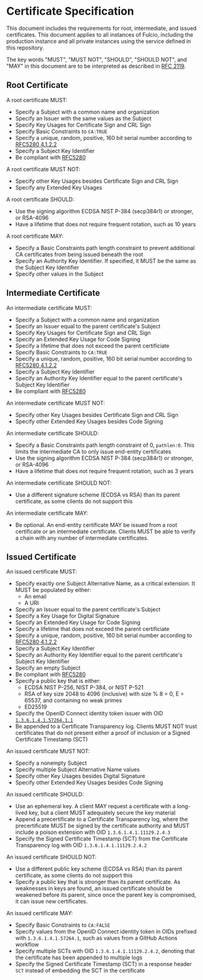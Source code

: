 # Certificate Specification

This document includes the requirements for root, intermediate, and issued certificates.
This document applies to all instances of Fulcio, including the production instance and
all private instances using the service defined in this repository.

The key words "MUST", "MUST NOT", "SHOULD", "SHOULD NOT", and "MAY" in this document are
to be interpreted as described in [RFC 2119](https://www.ietf.org/rfc/rfc2119.txt).

## Root Certificate

A root certificate MUST:

* Specify a Subject with a common name and organization
* Specify an Issuer with the same values as the Subject
* Specify Key Usages for Certificate Sign and CRL Sign
* Specify Basic Constraints to `CA:TRUE`
* Specify a unique, random, positive, 160 bit serial number according to [RFC5280 4.1.2.2](https://www.rfc-editor.org/rfc/rfc5280.html#section-4.1.2.2)
* Specify a Subject Key Identifier
* Be compliant with [RFC5280](https://datatracker.ietf.org/doc/html/rfc5280)

A root certificate MUST NOT:

* Specify other Key Usages besides Certificate Sign and CRL Sign
* Specify any Extended Key Usages

A root certificate SHOULD:

* Use the signing algorithm ECDSA NIST P-384 (secp384r1) or stronger, or RSA-4096
* Have a lifetime that does not require frequent rotation, such as 10 years

A root certificate MAY:

* Specify a Basic Constraints path length constraint to prevent additional CA certificates
  from being issued beneath the root
* Specify an Authority Key Identifier. If specified, it MUST be the same as the Subject Key Identifier
* Specify other values in the Subject

## Intermediate Certificate

An intermediate certificate MUST:

* Specify a Subject with a common name and organization
* Specify an Issuer equal to the parent certificate's Subject
* Specify Key Usages for Certificate Sign and CRL Sign
* Specify an Extended Key Usage for Code Signing
* Specify a lifetime that does not exceed the parent certificiate
* Specify Basic Constraints to `CA:TRUE`
* Specify a unique, random, positive, 160 bit serial number according to [RFC5280 4.1.2.2](https://www.rfc-editor.org/rfc/rfc5280.html#section-4.1.2.2)
* Specify a Subject Key Identifier
* Specify an Authority Key Identifier equal to the parent certificate's Subject Key Identifier 
* Be compliant with [RFC5280](https://datatracker.ietf.org/doc/html/rfc5280)

An intermediate certificate MUST NOT:

* Specify other Key Usages besides Certificate Sign and CRL Sign
* Specify other Extended Key Usages besides Code Signing

An intermediate certificate SHOULD:

* Specify a Basic Constraints path length constraint of 0, `pathlen:0`. This limits the intermediate
  CA to only issue end-entity certificates
* Use the signing algorithm ECDSA NIST P-384 (secp384r1) or stronger, or RSA-4096
* Have a lifetime that does not require frequent rotation, such as 3 years

An intermediate certificate SHOULD NOT:

* Use a different signature scheme (ECDSA vs RSA) than its parent certificate, as some clients do not support this

An intermediate certificate MAY:

* Be optional. An end-entity certificate MAY be issued from a root certificate or an intermediate certificate.
  Clients MUST be able to verify a chain with any number of intermediate certificates.

## Issued Certificate

An issued certificate MUST:

* Specify exactly one Subject Alternative Name, as a critical extension. It MUST be populated by either:
   * An email
   * A URI
* Specify an Issuer equal to the parent certificate's Subject
* Specify a Key Usage for Digital Signature 
* Specify an Extended Key Usage for Code Signing
* Specify a lifetime that does not exceed the parent certificiate
* Specify a unique, random, positive, 160 bit serial number according to [RFC5280 4.1.2.2](https://www.rfc-editor.org/rfc/rfc5280.html#section-4.1.2.2)
* Specify a Subject Key Identifier
* Specify an Authority Key Identifier equal to the parent certificate's Subject Key Identifier 
* Specify an empty Subject
* Be compliant with [RFC5280](https://datatracker.ietf.org/doc/html/rfc5280)
* Specify a public key that is either:
   * ECDSA NIST P-256, NIST P-384, or NIST P-521
   * RSA of key size 2048 to 4096 (inclusive) with size % 8 = 0, E = 65537, and containing no weak primes
   * ED25519
* Specify the OpenID Connect identity token issuer with OID [`1.3.6.1.4.1.57264.1.1`](https://github.com/sigstore/fulcio/blob/main/docs/oid-info.md#1361415726411--issuer)
* Be appended to a Certificate Transparency log. Clients MUST NOT trust certificates that do not present
  either a proof of inclusion or a Signed Certificate Timestamp (SCT)

An issued certificate MUST NOT:

* Specify a nonempty Subject
* Specify multiple Subject Alternative Name values
* Specify other Key Usages besides Digital Signature
* Specify other Extended Key Usages besides Code Signing

An issued certificate SHOULD:

* Use an ephemeral key. A client MAY request a certificate with a long-lived key, but a client MUST
  adequately secure the key material
* Append a precertificate to a Certificate Transparency log, where the precertificate MUST be signed by the certificate authority
  and MUST include a poison extension with OID `1.3.6.1.4.1.11129.2.4.3`
* Specify the Signed Certificate Timestamp (SCT) from the Certificate Transparency log with OID `1.3.6.1.4.1.11129.2.4.2`

An issued certificate SHOULD NOT:

* Use a different public key scheme (ECDSA vs RSA) than its parent certificate, as some clients do not support this
* Specify a public key that is stronger than its parent certificate. As weaknesses in keys are found, an issued
  certificate should be weakened before its parent, since once the parent key is compromised, it can issue new certificates.

An issued certificate MAY:

* Specify Basic Constraints to `CA:FALSE`
* Specify values from the OpenID Connect identity token in OIDs prefixed with `1.3.6.1.4.1.57264.1`,
  such as values from a GitHub Actions workflow
* Specify multiple SCTs with OID `1.3.6.1.4.1.11129.2.4.2`, denoting that the certificate has been appended to multiple logs
* Specify the Signed Certificate Timestamp (SCT) in a response header `SCT` instead of embedding the SCT in the certificate